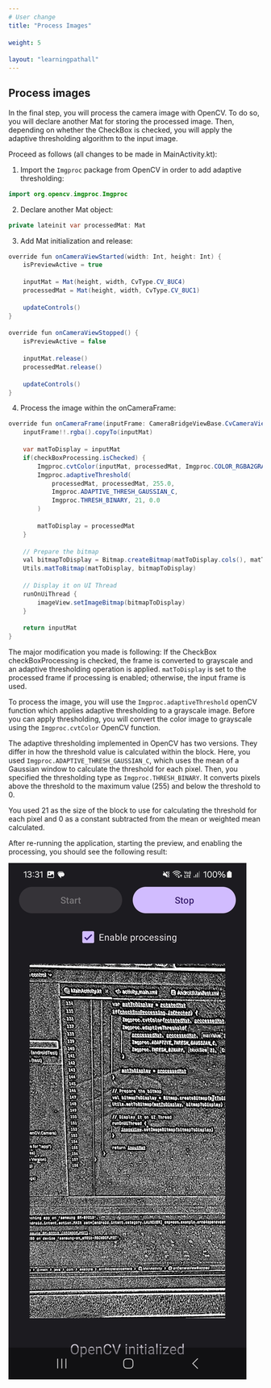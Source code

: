 ```yaml
---
# User change
title: "Process Images"

weight: 5

layout: "learningpathall"
---
```

## Process images
In the final step, you will process the camera image with OpenCV. To do so, you will declare another Mat for storing the processed image. Then, depending on whether the CheckBox is checked, you will apply the adaptive thresholding algorithm to the input image.

Proceed as follows (all changes to be made in MainActivity.kt):

1. Import the `Imgproc` package from OpenCV in order to add adaptive thresholding:

```java
import org.opencv.imgproc.Imgproc
```

2. Declare another Mat object:
```java
private lateinit var processedMat: Mat
```

3. Add Mat initialization and release:
```java
override fun onCameraViewStarted(width: Int, height: Int) {
    isPreviewActive = true

    inputMat = Mat(height, width, CvType.CV_8UC4)    
    processedMat = Mat(height, width, CvType.CV_8UC1)

    updateControls()
}

override fun onCameraViewStopped() {
    isPreviewActive = false

    inputMat.release()    
    processedMat.release()

    updateControls()
}
```

4. Process the image within the onCameraFrame:

```java
override fun onCameraFrame(inputFrame: CameraBridgeViewBase.CvCameraViewFrame?): Mat {
    inputFrame!!.rgba().copyTo(inputMat)

    var matToDisplay = inputMat
    if(checkBoxProcessing.isChecked) {
        Imgproc.cvtColor(inputMat, processedMat, Imgproc.COLOR_RGBA2GRAY)
        Imgproc.adaptiveThreshold(
            processedMat, processedMat, 255.0,
            Imgproc.ADAPTIVE_THRESH_GAUSSIAN_C,
            Imgproc.THRESH_BINARY, 21, 0.0
        )

        matToDisplay = processedMat
    }

    // Prepare the bitmap
    val bitmapToDisplay = Bitmap.createBitmap(matToDisplay.cols(), matToDisplay.rows(), Bitmap.Config.ARGB_8888)
    Utils.matToBitmap(matToDisplay, bitmapToDisplay)

    // Display it on UI Thread
    runOnUiThread {
        imageView.setImageBitmap(bitmapToDisplay)
    }

    return inputMat
}
```

The major modification you made is following: If the CheckBox checkBoxProcessing is checked, the frame is converted to grayscale and an adaptive thresholding operation is applied. `matToDisplay` is set to the processed frame if processing is enabled; otherwise, the input frame is used.

To process the image, you will use the `Imgproc.adaptiveThreshold` openCV function which applies adaptive thresholding to a grayscale image. Before you can apply thresholding, you will convert the color image to grayscale using the `Imgproc.cvtColor` OpenCV function.

The adaptive thresholding implemented in OpenCV has two versions. They differ in how the threshold value is calculated within the block. Here, you used `Imgproc.ADAPTIVE_THRESH_GAUSSIAN_C`, which uses the mean of a Gaussian window to calculate the threshold for each pixel. Then, you specified the thresholding type as `Imgproc.THRESH_BINARY`. It converts pixels above the threshold to the maximum value (255) and below the threshold to 0.

You used 21 as the size of the block to use for calculating the threshold for each pixel and 0 as a constant subtracted from the mean or weighted mean calculated.

After re-running the application, starting the preview, and enabling the processing, you should see the following result:

![img12](Figures/12.jpg)

